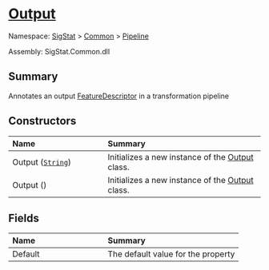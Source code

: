 # [Output](./Output.md)

Namespace: [SigStat]() > [Common](./../README.md) > [Pipeline](./README.md)

Assembly: SigStat.Common.dll

## Summary
Annotates an output [FeatureDescriptor](https://github.com/sigstat/sigstat/blob/develop/docs/md/SigStat/Common/FeatureDescriptor.md) in a transformation pipeline

## Constructors

| <span>Name&nbsp;&nbsp;&nbsp;&nbsp;&nbsp;&nbsp;&nbsp;&nbsp;&nbsp;&nbsp;&nbsp;&nbsp;&nbsp;&nbsp;&nbsp;&nbsp;&nbsp;&nbsp;&nbsp;&nbsp;&nbsp;&nbsp;&nbsp;&nbsp;&nbsp;&nbsp;&nbsp;&nbsp;&nbsp;&nbsp;</span> | Summary | 
| :--- | :--- | 
| Output ([`String`](https://docs.microsoft.com/en-us/dotnet/api/System.String)) | Initializes a new instance of the [Output](https://github.com/sigstat/sigstat/blob/develop/docs/md/SigStat/Common/Pipeline/Output.md) class. | 
| Output () | Initializes a new instance of the [Output](https://github.com/sigstat/sigstat/blob/develop/docs/md/SigStat/Common/Pipeline/Output.md) class. | 


## Fields

| <span>Name&nbsp;&nbsp;&nbsp;&nbsp;&nbsp;&nbsp;&nbsp;&nbsp;&nbsp;&nbsp;&nbsp;&nbsp;&nbsp;&nbsp;&nbsp;&nbsp;&nbsp;&nbsp;&nbsp;&nbsp;&nbsp;&nbsp;&nbsp;&nbsp;&nbsp;&nbsp;&nbsp;&nbsp;&nbsp;&nbsp;</span> | Summary | 
| :--- | :--- | 
| Default | The default value for the property | 


